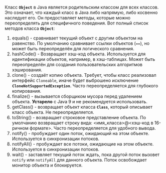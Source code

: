 Класс **`Object`** в Java является родительским классом для всех классов. Это означает, что каждый класс в Java либо напрямую, либо косвенно наследует его. Он предоставляет методы, которые можно переопределять для специфичного поведения. Вот полный список методов класса **`Object`**:
1. equals() - cравнивает текущий объект с другим объектом на равенство. По умолчанию сравнивает ссылки объектов (`==`), но может быть переопределён для логического сравнения.
2. hashCode() - Возвращает хэш-код объекта. Используется для идентификации объектов, например, в хэш-таблицах. Может быть переопределён для создания пользовательских алгоритмов хэширования.
3. clone() - создаёт копию объекта. Требует, чтобы класс реализовал интерфейс `Cloneable`, иначе будет выброшено исключение **`CloneNotSupportedException`**. Часто переопределяется для глубокого копирования.
4. finalize() - вызывается сборщиком мусора перед удалением объекта. **Устарело** с Java 9 и не рекомендуется использовать.
5. getClass() - возвращает объект класса **`Class`**, который описывает класс объекта. Не переопределяется.
6. toString() - возвращает строковое представление объекта. По умолчанию возвращает строку вида: <имя_класса>@<хэш-код в 16-ричном формате>. Часто переопределяется для удобного вывода.
7. notify() - пробуждает один поток, ожидающий на этом объекте. Используется в синхронизации потоков.
8. notifyAll() - пробуждает все потоки, ожидающие на этом объекте. Используется в синхронизации потоков.
9. wait() - заставляет текущий поток ждать, пока другой поток вызовет `notify` или `notifyAll` для данного объекта. Поток освобождает монитор объекта и блокируется.